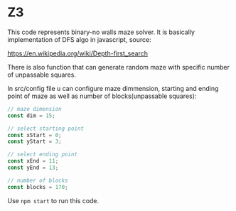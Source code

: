 # Z3
This code represents binary-no walls maze solver. It is basically implementation of DFS algo in javascript, source:

https://en.wikipedia.org/wiki/Depth-first_search

There is also function that can generate random maze with specific number of unpassable squares.

In src/config file u can configure maze dimmension, starting and ending point of maze as well as number of blocks(unpassable squares):

``` javascript
// maze dimension
const dim = 15;

// select starting point
const xStart = 0;
const yStart = 3;

// select ending point
const xEnd = 11;
const yEnd = 13;

// number of blocks
const blocks = 170;
```
Use ```npm start``` to run this code.



